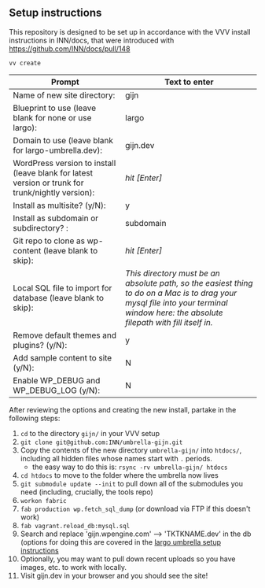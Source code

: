 ## Setup instructions

This repository is designed to be set up in accordance with the VVV install instructions in INN/docs, that were introduced with https://github.com/INN/docs/pull/148


```
vv create
```

Prompt | Text to enter 
------------ | -------------
Name of new site directory: | gijn
Blueprint to use (leave blank for none or use largo): | largo
Domain to use (leave blank for largo-umbrella.dev): | gijn.dev
WordPress version to install (leave blank for latest version or trunk for trunk/nightly version): | *hit [Enter]*
Install as multisite? (y/N): | y
Install as subdomain or subdirectory? : | subdomain
Git repo to clone as wp-content (leave blank to skip): | *hit [Enter]*
Local SQL file to import for database (leave blank to skip): | *This directory must be an absolute path, so the easiest thing to do on a Mac is to drag your mysql file into your terminal window here: the absolute filepath with fill itself in.*
Remove default themes and plugins? (y/N): | y
Add sample content to site (y/N): | N
Enable WP_DEBUG and WP_DEBUG_LOG (y/N): | N

After reviewing the options and creating the new install, partake in the following steps:

1. `cd` to the directory `gijn/` in your VVV setup
2. `git clone git@github.com:INN/umbrella-gijn.git`
3. Copy the contents of the new directory `umbrella-gijn/` into `htdocs/`, including all hidden files whose names start with `.` periods.
	- the easy way to do this is: `rsync -rv umbrella-gijn/ htdocs`
4. `cd htdocs` to move to the folder where the umbrella now lives
5. `git submodule update --init` to pull down all of the submodules you need (including, crucially, the tools repo)
6. `workon fabric`
7. `fab production wp.fetch_sql_dump` (or download via FTP if this doesn't work)
8. `fab vagrant.reload_db:mysql.sql`
9. Search and replace 'gijn.wpengine.com' --> 'TKTKNAME.dev' in the db (options for doing this are covered in the [largo umbrella setup instructions](https://github.com/INN/docs/blob/master/projects/largo/umbrella-setup.md)
10. Optionally, you may want to pull down recent uploads so you have images, etc. to work with locally.
11. Visit gijn.dev in your browser and you should see the site!
